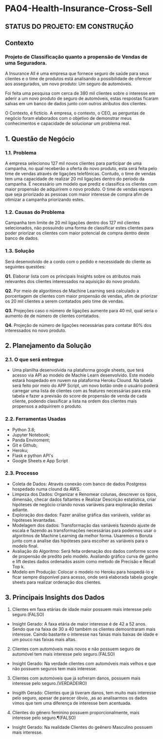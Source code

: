 # PA04-Health-Insurance-Cross-Sell
## STATUS DO PROJETO: EM CONSTRUÇÃO

## Contexto
### Projeto de Classificação quanto a propensão de Vendas de uma Seguradora.

 A Insurance All é uma empresa que fornece seguro de saúde para seus clientes e o time de produtos está analisando a possibilidade de oferecer aos assegurados, um novo produto: Um seguro de automóveis.

Foi feita uma pesquisa com cerca de 380 mil clientes sobre o interesse em aderir a um novo produto de seguro de automóveis, estas respostas ficaram salvas em um banco de dados junto com outros atributos dos clientes.

O Contexto, é fictício. A empresa, o contexto, o CEO, as perguntas de negócio foram elaborados com o objetivo de demonstrar meus conhecimentos e capacidade de solucionar um problema real.

## 1. Questão de Negócio

### 1.1. Problema 

A empresa selecionou 127 mil novos clientes para participar de uma campanha, no qual receberão a oferta do novo produto, esta será feita pelo time de vendas através de ligações telefônicas. 
Contudo, o time de vendas tem uma capacidade de realizar 20 mil ligações dentro do período da campanha.
É necessário um modelo que prediz e classifica os clientes com maior propensão de adquirirem o novo produto. O time de vendas espera que seja priorizado as pessoas com maior interesse de compra afim de otimizar a campanha priorizando estes. 
 
### 1.2. Causas do Problema

Campanha tem limite de 20 mil ligações dentro dos 127 mil clientes selecionados, não possuindo uma forma de classificar estes clientes para poder priorizar os clientes com maior potencial de compra dentro deste banco de dados. 



### 1.3. Solução 

Será desenvolvido de a cordo com o pedido e necessidade do cliente as seguintes questões:

<b>Q1.</b> Elaborar lista com os principais Insights sobre os atributos mais relevantes dos clientes interessados na aquisição do novo produto.

<b>Q2.</b> Por meio de algorítimos de Machine Learning será calculado a porcentagem de clientes com maior propensão de vendas, afim de priorizar os 20 mil clientes a serem contatados pelo time de vendas.

<b>Q3.</b> Projeções caso o número de ligações aumente para 40 mil, qual seria o aumento de  de número de clientes contatados.

<b>Q4.</b> Projeção de número de ligações necessárias para contatar 80% dos interessados no novo produto. 
 
## 2. Planejamento da Solução

### 2.1. O que será entregue

- Uma planilha desenvolvida na plataforma google sheets, que terá acesso via API ao modelo de Machie Learn desenvolvido. Este modelo estará hospedado em nuvem na plataforma Heroku Clound. Na tabela será feito por meio do APP Script, um novo botão onde o usuário poderá carregar uma lista de clientes com as features necessárias para esta tabela e fazer a previsão do score de propensão de venda de cada cliente, podendo classificar a lista na ordem dos clientes mais propensos a adquirirem o produto. 
### 2.2. Ferramentas Usadas

- Python 3.8;
- Jupyter Notebook;
- Panda Enviroment;
- Git e Github;
- Heroku;
- Flask e python API's
- Google Sheets e App Script

### 2.3. Processo 

- Coleta de Dados: Através conexão com banco de dados Postgress hospedado numa clound da AWS.
- Limpeza dos Dados: Organizar e Renomear colunas, descrever os tipos, dimensão, checar dados faltantes e Realizar Descrição estatística, criar hipóteses de negócio criando novas variáveis para exploração destas adiante.
- Exploração dos dados: Fazer análise gráfica das variáveis, validar as hipóteses levantadas.
- Modelagem dos dados: Transformação das variáveis fazendo ajuste de escala e fazendo as transformações necessárias para podermos usar o algoritmos de Machine Learning da melhor forma. Usaremos o Boruta junto com a analise das hipóteses para escolher as variáveis para o modelo final.
- Avaliação do Algoritmo: Será feita ordenação dos dados conforme score de propensão de predito pelo modelo. Avaliando gráfico curva de ganho e lift destes dados ordenados assim como metodo de Precisão e Recall Top k. 
- Modelo em Produção: Colocar o  modelo no Heroku para hospedá-lo e ficar sempre disponível para acesso, onde será elaborada tabela google sheets para realizar ordenação dos clientes. 

## 3. Principais Insights dos Dados

1. Clientes em faxa etárias de idade maior possuem mais interesse pelo seguro.(FALSO)
- Insight Gerado: A faxa etária de maior interesse é de 42 a 52 anos. Sendo que na faixa de 30 a 40 também os clientes demosntraram mais interesse. Caindo bastante o interesse nas faixas mais baixas de idade e um pouco nas faixas mais altas.

2. Clientes com automóveis mais novos e não possuem seguro de automóvel tem mais interesse pelo seguro.(FALSO)
- Insight Gerado: Na verdade clientes com automóveis mais velhos e que não possuem seguros tem mais interesse.

3. Clientes com automóveis que já sofreram danos, possuem mais interesse pelo seguro.(VERDADEIRO)
- Insgith Gerado: Clientes que já tiveram danos, tem muito mais interesse pelo seguro, apesar de parecer óbvio, ,as ao analisarmos os dados vimos que tem uma diferença de interesse bem acentuada. 

4.  Clientes do gênero feminino possuem proporcionalmente, mais interesse pelo seguro.¶(FALSO)
- Insight Gerado: Na realidade Clientes do geênero Masculino possuem mais interesse.


